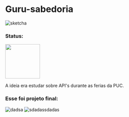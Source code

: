 # Guru-sabedoria

![sketcha](https://user-images.githubusercontent.com/115251355/209588150-15aadb78-3ddd-48ca-a8a0-590f7718253a.png)

<h3>Status: </h3> 
<img width="110px" src="https://i.imgur.com/n8nELsw.png">

A ideia era estudar sobre API's durante as ferias da PUC.

<h3>Esse foi projeto final:</h3>

![dadsa](https://user-images.githubusercontent.com/115251355/209588168-088f4363-e527-4587-b868-efa8fc015f2d.PNG)
![sdadassdadas](https://user-images.githubusercontent.com/115251355/209588169-5cfb94b6-6dbf-4e6f-8bc8-ba63435a214d.PNG)
